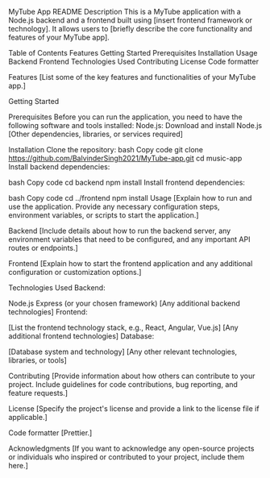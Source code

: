 MyTube App README
Description
This is a MyTube application with a Node.js backend and a frontend built using [insert frontend framework or technology]. It allows users to [briefly describe the core functionality and features of your MyTube app].

Table of Contents
Features
Getting Started
Prerequisites
Installation
Usage
Backend
Frontend
Technologies Used
Contributing
License
Code formatter

Features
[List some of the key features and functionalities of your MyTube app.]

Getting Started

Prerequisites
Before you can run the application, you need to have the following software and tools installed:
Node.js: Download and install Node.js
[Other dependencies, libraries, or services required]

Installation
Clone the repository:
bash
Copy code
git clone https://github.com/BalvinderSingh2021/MyTube-app.git
cd music-app
Install backend dependencies:

bash
Copy code
cd backend
npm install
Install frontend dependencies:

bash
Copy code
cd ../frontend
npm install
Usage
[Explain how to run and use the application. Provide any necessary configuration steps, environment variables, or scripts to start the application.]

Backend
[Include details about how to run the backend server, any environment variables that need to be configured, and any important API routes or endpoints.]

Frontend
[Explain how to start the frontend application and any additional configuration or customization options.]

Technologies Used
Backend:

Node.js
Express (or your chosen framework)
[Any additional backend technologies]
Frontend:

[List the frontend technology stack, e.g., React, Angular, Vue.js]
[Any additional frontend technologies]
Database:

[Database system and technology]
[Any other relevant technologies, libraries, or tools]

Contributing
[Provide information about how others can contribute to your project. Include guidelines for code contributions, bug reporting, and feature requests.]

License
[Specify the project's license and provide a link to the license file if applicable.]

Code formatter
[Prettier.]

Acknowledgments
[If you want to acknowledge any open-source projects or individuals who inspired or contributed to your project, include them here.]

